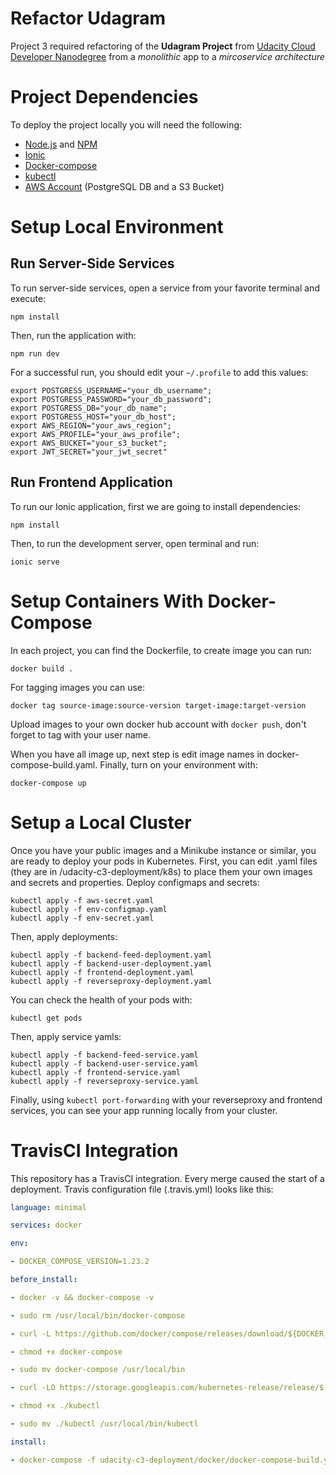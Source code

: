 # Refactor Udagram

Project 3 required refactoring of the **Udagram Project** from [Udacity Cloud Developer Nanodegree](https://www.udacity.com/course/cloud-developer-nanodegree--nd9990) from a *monolithic* app to a *mircoservice architecture*

# Project Dependencies

To deploy the project locally you will need the following:

* [Node.js](https://docs.npmjs.com/try-the-latest-stable-version-of-node) and [NPM](https://docs.npmjs.com/try-the-latest-stable-version-of-npm)
* [Ionic](https://ionicframework.com/docs/intro/cli)
* [Docker-compose](https://docs.docker.com/compose/install/)
* [kubectl](https://kubernetes.io/docs/tasks/tools/install-kubectl/)
* [AWS Account](https://aws.amazon.com) (PostgreSQL DB and a S3 Bucket)

# Setup Local Environment
## Run Server-Side Services
To run server-side services, open a service from your favorite terminal and execute:
```
npm install
```
Then, run the application with:
```
npm run dev
```

For a successful run, you should edit your `~/.profile` to add this values:
```
export POSTGRESS_USERNAME="your_db_username";
export POSTGRESS_PASSWORD="your_db_password";
export POSTGRESS_DB="your_db_name";
export POSTGRESS_HOST="your_db_host";
export AWS_REGION="your_aws_region";
export AWS_PROFILE="your_aws_profile";
export AWS_BUCKET="your_s3_bucket";
export JWT_SECRET="your_jwt_secret"
```

## Run Frontend Application
To run our Ionic application, first we are going to install dependencies:
```
npm install
```
Then, to run the development server, open terminal and run:
```
ionic serve
```

# Setup Containers With Docker-Compose

In each project, you can find the Dockerfile, to create image you can run:
```
docker build .
```
For tagging images you can use:
```
docker tag source-image:source-version target-image:target-version
```
Upload images to your own docker hub account with `docker push`, don't forget to tag with your user name. 

When you have all image up, next step is edit image names in docker-compose-build.yaml.
Finally, turn on your environment with:
```
docker-compose up
```

# Setup a Local Cluster
Once you have your public images and a Minikube instance or similar, you are ready to deploy your pods in Kubernetes.
First, you can edit .yaml files (they are in /udacity-c3-deployment/k8s) to place them your own images and secrets and properties.
Deploy configmaps and secrets:
```
kubectl apply -f aws-secret.yaml
kubectl apply -f env-configmap.yaml
kubectl apply -f env-secret.yaml
```
Then, apply deployments:
```
kubectl apply -f backend-feed-deployment.yaml
kubectl apply -f backend-user-deployment.yaml
kubectl apply -f frontend-deployment.yaml
kubectl apply -f reverseproxy-deployment.yaml
```
You can check the health of your pods with:
```
kubectl get pods
```

Then, apply service yamls:
```
kubectl apply -f backend-feed-service.yaml
kubectl apply -f backend-user-service.yaml
kubectl apply -f frontend-service.yaml
kubectl apply -f reverseproxy-service.yaml
```
Finally, using `kubectl port-forwarding` with your reverseproxy and frontend services, you can see your app running locally from your cluster.

# TravisCI Integration
This repository has a TravisCI integration. Every merge caused the start of a deployment.
Travis configuration file (.travis.yml) looks like this:
```yaml
language: minimal

services: docker

env:

- DOCKER_COMPOSE_VERSION=1.23.2

before_install:

- docker -v && docker-compose -v

- sudo rm /usr/local/bin/docker-compose

- curl -L https://github.com/docker/compose/releases/download/${DOCKER_COMPOSE_VERSION}/docker-compose-`uname -s`-`uname -m` > docker-compose

- chmod +x docker-compose

- sudo mv docker-compose /usr/local/bin

- curl -LO https://storage.googleapis.com/kubernetes-release/release/$(curl -s https://storage.googleapis.com/kubernetes-release/release/stable.txt)/bin/linux/amd64/kubectl

- chmod +x ./kubectl

- sudo mv ./kubectl /usr/local/bin/kubectl

install:

- docker-compose -f udacity-c3-deployment/docker/docker-compose-build.yaml build --parallel
``` 